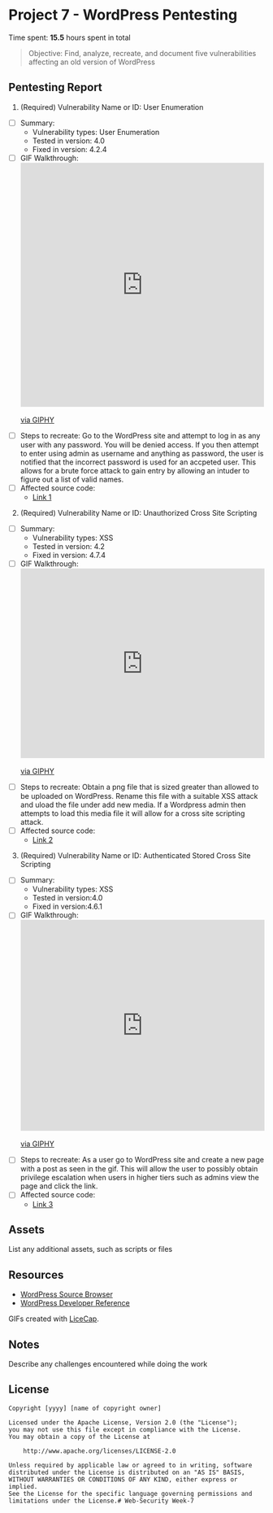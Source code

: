 # Project 7 - WordPress Pentesting

Time spent: **15.5** hours spent in total

> Objective: Find, analyze, recreate, and document five vulnerabilities affecting an old version of WordPress

## Pentesting Report

1. (Required) Vulnerability Name or ID: User Enumeration 
  - [ ] Summary: 
    - Vulnerability types: User Enumeration
    - Tested in version: 4.0
    - Fixed in version: 4.2.4
  - [ ] GIF Walkthrough: <iframe src="https://giphy.com/embed/3JXIYARKt5VrHptAK9" width="479" height="480" frameBorder="0" class="giphy-embed" allowFullScreen></iframe><p><a href="https://giphy.com/gifs/3JXIYARKt5VrHptAK9">via GIPHY</a></p>
  - [ ] Steps to recreate: Go to the WordPress site and attempt to log in as any user with any password. You will be denied access. If you then attempt to enter using admin as username and anything as password, the user is notified that the incorrect password is used for an accpeted user. This allows for a brute force attack to gain entry by allowing an intuder to figure out a list of valid names.
  - [ ] Affected source code:
    - [Link 1](https://www.wpwhitesecurity.com/wordpress-security/wordpress-username-disclosure-vulnerability/)
2. (Required) Vulnerability Name or ID: Unauthorized Cross Site Scripting
  - [ ] Summary: 
    - Vulnerability types: XSS
    - Tested in version: 4.2
    - Fixed in version: 4.7.4
  - [ ] GIF Walkthrough: <iframe src="https://giphy.com/embed/1pAkfGfmZM9YcXT7Hc" width="480" height="373" frameBorder="0" class="giphy-embed" allowFullScreen></iframe><p><a href="https://giphy.com/gifs/1pAkfGfmZM9YcXT7Hc">via GIPHY</a></p>
  - [ ] Steps to recreate: Obtain a png file that is sized greater than allowed to be uploaded on WordPress.
  Rename this file with a suitable XSS attack and uload the file under add new media. If a Wordpress admin then attempts to load this media file it will allow for a cross site scripting attack.
  - [ ] Affected source code:
    - [Link 2](https://www.rapid7.com/db/vulnerabilities/wordpress-cve-2017-9061)
3. (Required) Vulnerability Name or ID: Authenticated Stored Cross Site Scripting
  - [ ] Summary: 
    - Vulnerability types: XSS
    - Tested in version:4.0
    - Fixed in version:4.6.1 
  - [ ] GIF Walkthrough: <iframe src="https://giphy.com/embed/3Bktf0ODPM0zaNmAST" width="480" height="415" frameBorder="0" class="giphy-embed" allowFullScreen></iframe><p><a href="https://giphy.com/gifs/3Bktf0ODPM0zaNmAST">via GIPHY</a></p>
  - [ ] Steps to recreate: As a user go to WordPress site and create a new page with a post as seen in the gif. This will allow the user to possibly obtain privilege escalation when users in higher tiers such as admins view the page and click the link.
  - [ ] Affected source code:
    - [Link 3](https://www.rapid7.com/db/vulnerabilities/wordpress-cve-2016-7168)

## Assets

List any additional assets, such as scripts or files

## Resources

- [WordPress Source Browser](https://core.trac.wordpress.org/browser/)
- [WordPress Developer Reference](https://developer.wordpress.org/reference/)

GIFs created with [LiceCap](http://www.cockos.com/licecap/).

## Notes

Describe any challenges encountered while doing the work

## License

    Copyright [yyyy] [name of copyright owner]

    Licensed under the Apache License, Version 2.0 (the "License");
    you may not use this file except in compliance with the License.
    You may obtain a copy of the License at

        http://www.apache.org/licenses/LICENSE-2.0

    Unless required by applicable law or agreed to in writing, software
    distributed under the License is distributed on an "AS IS" BASIS,
    WITHOUT WARRANTIES OR CONDITIONS OF ANY KIND, either express or implied.
    See the License for the specific language governing permissions and
    limitations under the License.# Web-Security Week-7
